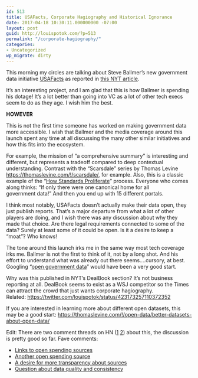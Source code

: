 ```yaml
---
id: 513
title: USAFacts, Corporate Hagiography and Historical Ignorance
date: 2017-04-18 10:30:11.000000000 -07:00
layout: post
guid: http://louispotok.com/?p=513
permalink: "/corporate-hagiography/"
categories:
- Uncategorized
wp_migrate: dirty
---
```

This morning my circles are talking about Steve Ballmer&#8217;s new government data initiative [USAFacts](https://www.usafacts.org/) as reported in [this NYT article](https://www.nytimes.com/2017/04/17/business/dealbook/steve-ballmer-serves-up-a-fascinating-data-trove.html?_r=0).

It’s an interesting project, and I am glad that this is how Ballmer is spending his dotage! It&#8217;s a lot better than going into VC as a lot of other tech execs seem to do as they age. I wish him the best.

**HOWEVER**

This is not the first time someone has worked on making government data more accessible. I wish that Ballmer and the media coverage around this launch spent any time at all discussing the many other similar initiatives and how this fits into the ecosystem.

For example, the mission of “a comprehensive summary” is interesting and different, but represents a tradeoff compared to deep contextual understanding. Contrast with the “Scarsdale” series by Thomas Levine https://thomaslevine.com/!/scarsdale/, for example. Also, this is a classic example of the &#8220;[How Standards Proliferate](https://xkcd.com/927/)&#8221; process. Everyone who comes along thinks: &#8220;If only there were one canonical home for all government data!&#8221; And then you end up with 15 different portals.

I think most notably, USAFacts doesn’t actually make their data open, they just publish reports. That’s a major departure from what a lot of other players are doing, and I wish there was any discussion about why they made that choice. Are there legal requirements connected to some of the data? Surely at least some of it could be open. Is it a desire to keep a &#8220;moat&#8221;? Who knows!

The tone around this launch irks me in the same way most tech coverage irks me. Ballmer is not the first to think of it, not by a long shot. And his effort to understand what was already out there seems&#8230;.cursory, at best. Googling &#8220;[open government data](https://www.google.com/search?q=open+government+data)&#8221; would have been a very good start.

Why was this published in NYT’s DealBook section? It&#8217;s not business reporting at all. DealBook seems to exist as a WSJ competitor so the Times can attract the crowd that just wants corporate hagiography. Related: https://twitter.com/louispotok/status/423173257110372352

If you are interested in learning more about different open datasets, this may be a good start: https://thomaslevine.com/!/open-data/better-datasets-about-open-data/

Edit: There are two comment threads on HN ([1](https://news.ycombinator.com/item?id=14136081) [2](https://news.ycombinator.com/item?id=14139186)) about this, the discussion is pretty good so far. Fave comments:

  * [Links to open spending sources](https://news.ycombinator.com/item?id=14138609)
  * [Another open spending source](https://news.ycombinator.com/item?id=14136510)
  * [A desire for more transparency about sources](https://news.ycombinator.com/item?id=14140821)
  * [Question about data quality and consistency](https://news.ycombinator.com/item?id=14139452)
